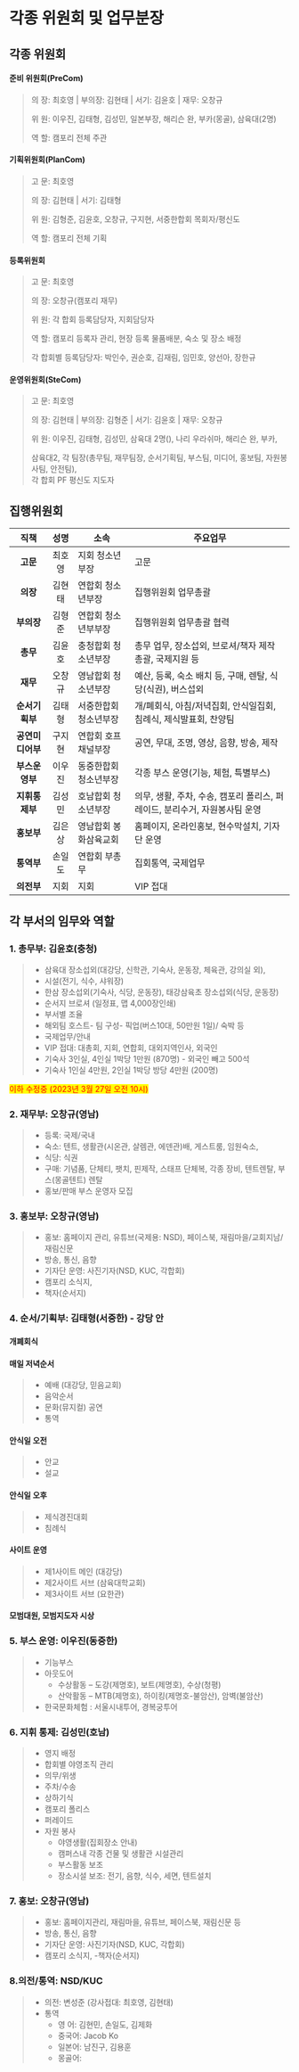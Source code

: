 # 각종 위원회 및 업무분장

## 각종 위원회

#### 준비 위원회(PreCom)

> 의       장: 최호영 | 부의장: 김현태 | 서기: 김윤호 | 재무: 오창규
>
> 위       원: 이우진, 김태형, 김성민, 일본부장, 해리슨 완, 부카(몽골), 삼육대(2명)
>
> 역       할: 캠포리 전체 주관

#### 기획위원회(PlanCom)

> 고       문: 최호영
>
> 의       장: 김현태 | 서기: 김태형
>
> 위       원: 김형준, 김윤호, 오창규, 구지현, 서중한합회 목회자/평신도
>
> 역       할: 캠포리 전체 기획

#### 등록위원회

> 고       문: 최호영
>
> 의       장: 오창규(캠포리 재무)
>
> 위       원: 각 합회 등록담당자, 지회담당자
>
> 역       할: 캠포리 등록자 관리, 현장 등록 물품배분, 숙소 및 장소 배정
>
> 각 합회별 등록담당자: 박인수, 권순호, 김재림, 임민호, 양선아, 장한규

#### 운영위원회(SteCom)

> 고       문: 최호영
>
> 의       장: 김현태 | 부의장: 김형준 | 서기: 김윤호 | 재무: 오창규
>
> 위       원: 이우진, 김태형, 김성민, 삼육대 2명(), 나리 우라쉬마, 해리슨 완, 부카,
>
> 삼육대2, 각 팀장(총무팀, 재무팀장, 순서기획팀, 부스팀, 미디어, 홍보팀, 자원봉사팀, 안전팀),\
> 각 합회 PF 평신도 지도자

## 집행위원회

|     직책     |  성명  | 소속          | 주요업무                                          |
| :--------: | :--: | ----------- | --------------------------------------------- |
|   **고문**   |  최호영 | 지회 청소년부장    | 고문                                            |
|   **의장**   |  김현태 | 연합회 청소년부장   | 집행위원회 업무총괄                                    |
|   **부의장**  |  김형준 | 연합회 청소년부부장  | 집행위원회 업무총괄 협력                                 |
|   **총무**   |  김윤호 | 충청합회 청소년부장  | 총무 업무, 장소섭외, 브로셔/책자 제작 총괄, 국제지원 등             |
|   **재무**   |  오창규 | 영남합회 청소년부장  | 예산, 등록, 숙소 배치 등, 구매, 렌탈, 식당(식권), 버스섭외         |
|  **순서기획부** |  김태형 | 서중한합회 청소년부장 | 개/폐회식, 아침/저녁집회, 안식일집회, 침례식, 제식발표회, 찬양팀        |
| **공연미디어부** |  구지현 | 연합회 호프채널부장  | 공연, 무대, 조명, 영상, 음향, 방송, 제작                    |
|  **부스운영부** |  이우진 | 동중한합회 청소년부장 | 각종 부스 운영(기능, 체험, 특별부스)                        |
|  **지휘통제부** | 김성민  | 호남합회 청소년부장  | 의무, 생활, 주차, 수송, 캠포리 폴리스, 퍼레이드, 분리수거, 자원봉사팀 운영 |
|   **홍보부**  |  김은상 | 영남합회 봉화삼육교회 | 홈페이지, 온라인홍보, 현수막설치, 기자단 운영                    |
|   **통역부**  |  손일도 | 연합회 부총무     | 집회통역, 국제업무                                    |
|   **의전부**  |  지회  | 지회          | VIP 접대                                        |

## 각 부서의 임무와 역할

### 1.  총무부: 김윤호(충청)

> * 삼육대 장소섭외(대강당, 신학관, 기숙사, 운동장, 체육관, 강의실 외),
> * 시설(전기, 식수, 샤워장)
> * 한삼 장소섭외(기숙사, 식당, 운동장), 태강삼육초 장소섭외(식당, 운동장)
> * 순서지 브로셔 (일정표, 맵 4,000장인쇄)
> * 부서별 조율
> * 해외팀 호스트- 팀 구성- 픽업(버스10대, 50만원 1일)/ 숙박 등
> * 국제업무/안내
> * VIP 접대: 대총회, 지회, 연합회, 대외지역인사, 외국인
> * 기숙사 3인실, 4인실 1박당 1만원 (870명) - 외국인 빼고 500석
> * 기숙사 1인실 4만원, 2인실 1박당 방당 4만원 (200명)

<mark style="color:red;">이하 수정중  (2023년  3월 27일 오전  10시)</mark>

### 2. 재무부: 오창규(영남)

> * 등록: 국제/국내
> * 숙소: 텐트, 생활관(시온관, 살렘관, 에덴관)배, 게스트룸, 임원숙소,
> * 식당: 식권
> * 구매: 기념품, 단체티, 팻치, 핀제작, 스태프 단체복, 각종 장비, 텐트렌탈, 부스(몽골텐트) 렌탈
> * 홍보/판매 부스 운영자 모집

### 3. 홍보부: 오창규(영남)

> * 홍보: 홈페이지 관리, 유튜브(국제용: NSD), 페이스북, 재림마을/교회지남/재림신문
> * 방송, 통신, 음향
> * 기자단 운영: 사진기자(NSD, KUC, 각합회)
> * 캠포리 소식지,
> * 책자(순서지)

### 4. 순서/기획부: 김태형(서중한) - 강당 안

#### 개폐회식

#### 매일 저녁순서

> * 예배 (대강당, 믿음교회)
> * 음악순서
> * 문화(뮤지컬) 공연
> * 통역

#### 안식일 오전

> * 안교
> * 설교

#### 안식일 오후

> * 제식경진대회
> * 침례식

#### 사이트 운영

> * 제1사이트 메인 (대강당)
> * 제2사이트 서브 (삼육대학교회)
> * 제3사이트 서브 (요한관)

#### 모범대원, 모범지도자 시상

### 5. 부스 운영: 이우진(동중한)

> * 기능부스
> * 아웃도어
>   * 수상활동 – 도강(제명호), 보트(제명호), 수상(청평)
>   * 산악활동 – MTB(제명호), 하이킹(제명호-불암산), 암벽(불암산)
> * 한국문화체험 : 서울시내투어, 경복궁투어

### 6. 지휘 통제: 김성민(호남)

> * 영지 배정
> * 합회별 야영조직 관리
> * 의무/위생
> * 주차/수송
> * 상하기식
> * 캠포리 폴리스
> * 퍼레이드
> * 자원 봉사
>   * 야영생활(집회장소 안내)
>   * 캠퍼스내 각종 건물 및 생활관 시설관리
>   * 부스활동 보조
>   * 장소시설 보조: 전기, 음향, 식수, 세면, 텐트설치

### 7. 홍보: 오창규(영남)

> * 홍보: 홈페이지관리, 재림마을, 유튜브, 페이스북, 재림신문 등
> * 방송, 통신, 음향
> * 기자단 운영: 사진기자(NSD, KUC, 각합회)
> * 캠포리 소식지, -책자(순서지)

### 8.의전/통역: NSD/KUC

> * 의전: 변성준 (강사접대: 최호영, 김현태)
> * 통역
>   * 영 어: 김현민, 손일도, 김제화
>   * 중국어: Jacob Ko
>   * 일본어: 남진구, 김용훈
>   * 몽골어:
